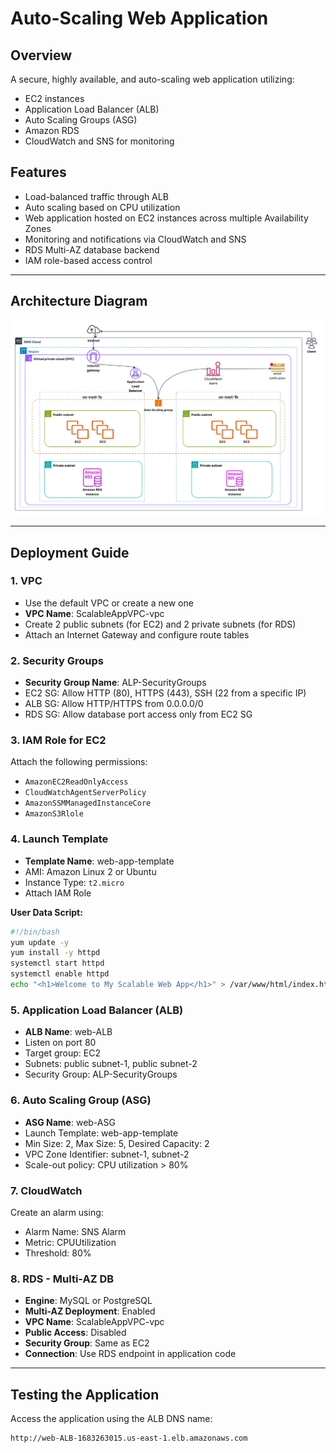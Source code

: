 # Auto-Scaling Web Application

## Overview
A secure, highly available, and auto-scaling web application utilizing:
- EC2 instances
- Application Load Balancer (ALB)
- Auto Scaling Groups (ASG)
- Amazon RDS
- CloudWatch and SNS for monitoring

## Features

- Load-balanced traffic through ALB
- Auto scaling based on CPU utilization
- Web application hosted on EC2 instances across multiple Availability Zones
- Monitoring and notifications via CloudWatch and SNS
- RDS Multi-AZ database backend
- IAM role-based access control

---

## Architecture Diagram

![Architecture](images/Diagram.png)

---

## Deployment Guide

### 1. VPC
- Use the default VPC or create a new one
- **VPC Name**: ScalableAppVPC-vpc
- Create 2 public subnets (for EC2) and 2 private subnets (for RDS)
- Attach an Internet Gateway and configure route tables

### 2. Security Groups
- **Security Group Name**: ALP-SecurityGroups
- EC2 SG: Allow HTTP (80), HTTPS (443), SSH (22 from a specific IP)
- ALB SG: Allow HTTP/HTTPS from 0.0.0.0/0
- RDS SG: Allow database port access only from EC2 SG

### 3. IAM Role for EC2
Attach the following permissions:
- `AmazonEC2ReadOnlyAccess`
- `CloudWatchAgentServerPolicy`
- `AmazonSSMManagedInstanceCore`
- `AmazonS3Rlole`

### 4. Launch Template
- **Template Name**: web-app-template
- AMI: Amazon Linux 2 or Ubuntu
- Instance Type: `t2.micro`
- Attach IAM Role

**User Data Script:**
```bash
#!/bin/bash
yum update -y
yum install -y httpd
systemctl start httpd
systemctl enable httpd
echo "<h1>Welcome to My Scalable Web App</h1>" > /var/www/html/index.html
```

### 5. Application Load Balancer (ALB)
- **ALB Name**: web-ALB
- Listen on port 80
- Target group: EC2
- Subnets: public subnet-1, public subnet-2
- Security Group: ALP-SecurityGroups

### 6. Auto Scaling Group (ASG)
- **ASG Name**: web-ASG
- Launch Template: web-app-template
- Min Size: 2, Max Size: 5, Desired Capacity: 2
- VPC Zone Identifier: subnet-1, subnet-2
- Scale-out policy: CPU utilization > 80%

### 7. CloudWatch
Create an alarm using:
- Alarm Name: SNS Alarm
- Metric: CPUUtilization
- Threshold: 80%

### 8. RDS - Multi-AZ DB
- **Engine**: MySQL or PostgreSQL
- **Multi-AZ Deployment**: Enabled
- **VPC Name**: ScalableAppVPC-vpc
- **Public Access**: Disabled
- **Security Group**: Same as EC2
- **Connection**: Use RDS endpoint in application code

---

## Testing the Application
Access the application using the ALB DNS name:
```bash
http://web-ALB-1683263015.us-east-1.elb.amazonaws.com
```
